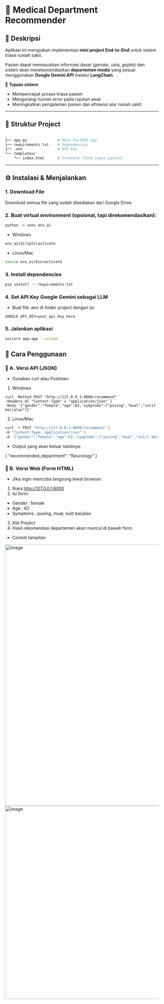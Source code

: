 # 🏥 Medical Department Recommender

## 📖 Deskripsi
Aplikasi ini merupakan implementasi **mini project End-to-End** untuk sistem triase rumah sakit.  

Pasien dapat memasukkan informasi dasar (*gender*, *usia*, *gejala*) dan sistem akan merekomendasikan **departemen medis** yang sesuai menggunakan **Google Gemini API** melalui **LangChain**.  

🎯 **Tujuan sistem**  
- Mempercepat proses triase pasien  
- Mengurangi human error pada rujukan awal  
- Meningkatkan pengalaman pasien dan efisiensi alur rumah sakit  

---

## 📂 Struktur Project
```bash
.
├── app.py              # Main FastAPI app
├── requirements.txt    # Dependencies
├── .env                # API Key
└── templates/
    └── index.html      # Frontend (form input pasien)
```

---

## ⚙️ Instalasi & Menjalankan

### 1. Download File
Download semua file yang sudah disediakan dari Google Drive.  

### 2. Buat virtual environment (opsional, tapi direkomendasikan):
```bash
python -m venv env_ai
```

- Windows
```powershell
env_ai\Scripts\activate   
```

- Linux/Mac
```bash
source env_ai/bin/activate   
```

### 3. Install dependencies
```bash
pip install -r requirements.txt
```
### 4. Set API Key Google Gemini sebagai LLM
- Buat file .env di folder project dengan isi:
```env
GOOGLE_API_KEY=your_api_key_here
```

### 5. Jalankan aplikasi
```bash
uvicorn app:app --reload
```

## 📌 Cara Penggunaan

### 🔹 A. Versi API (JSON)
- Gunakan curl atau Postman:

1. Windows
```power shell
curl -Method POST "http://127.0.0.1:8000/recommend" `
-Headers @{ "Content-Type" = "application/json" } `
-Body '{"gender":"female","age":62,"symptoms":["pusing","mual","sulit berjalan"]}'
```

2. Linux/Mac
```bash
curl -X POST "http://127.0.0.1:8000/recommend" \
-H "Content-Type: application/json" \
-d '{"gender":"female","age":62,"symptoms":["pusing","mual","sulit berjalan"]}'
```

- Output yang akan keluar nantinya:

{
  "recommended_department": "Neurology"
}

### 🔹 B. Versi Web (Form HTML)
- Jika ingin mencoba langsung lewat browser:
1. Buka http://127.0.0.1:8000
2. Isi form:
- Gender    : female
- Age       : 62
- Symptoms  : pusing, mual, sulit berjalan
3. Klik Predict
4. Hasil rekomendasi departemen akan muncul di bawah form.

- Contoh tampilan:
<img width="1919" height="857" alt="image" src="https://github.com/user-attachments/assets/7b4c3504-1756-430e-9e2d-347d5552f9d7" />

<img width="1918" height="633" alt="image" src="https://github.com/user-attachments/assets/2b6ed875-9101-4584-a7cd-c297141b90f7" />


